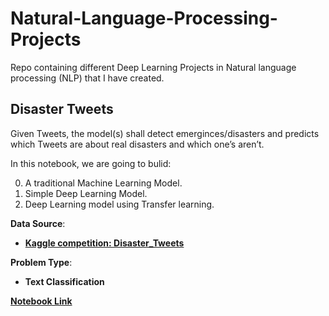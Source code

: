 # Natural-Language-Processing-Projects
Repo containing different Deep Learning Projects in Natural language processing (NLP) that I have created.

## Disaster Tweets
Given Tweets, the model(s) shall detect emerginces/disasters and predicts which Tweets are about real disasters and which one’s aren’t.

In this notebook, we are going to bulid:

0. A traditional Machine Learning Model.
1. Simple Deep Learning Model.
2. Deep Learning model using Transfer learning.

**Data Source**: 
* [**Kaggle competition: Disaster_Tweets**](https://www.kaggle.com/competitions/nlp-getting-started)

**Problem Type**: 
* **Text Classification**

[**Notebook Link**](https://github.com/Sayed-Husain/Natural-Language-Processing-Projects/blob/main/Disaster_Tweets/Disaster_Tweets.ipynb)

